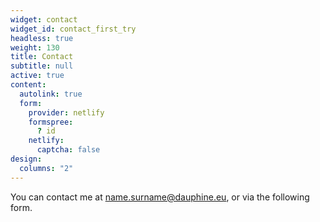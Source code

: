 ```yaml
---
widget: contact
widget_id: contact_first_try
headless: true
weight: 130
title: Contact
subtitle: null
active: true
content:
  autolink: true
  form:
    provider: netlify
    formspree:
      ? id
    netlify:
      captcha: false
design:
  columns: "2"
---
```

You can contact me at name.surname@dauphine.eu, or via the following form.